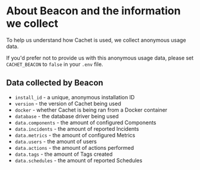 # About Beacon and the information we collect

To help us understand how Cachet is used, we collect anonymous usage data.

If you'd prefer not to provide us with this anonymous usage data, please set `CACHET_BEACON` to `false` in your `.env` file.

## Data collected by Beacon

- `install_id` - a unique, anonymous installation ID
- `version` - the version of Cachet being used
- `docker` - whether Cachet is being ran from a Docker container
- `database` - the database driver being used
- `data.components` - the amount of configured Components
- `data.incidents` - the amount of reported Incidents
- `data.metrics` - the amount of configured Metrics
- `data.users` - the amount of users
- `data.actions` - the amount of actions performed
- `data.tags` - the amount of Tags created
- `data.schedules` - the amount of reported Schedules
